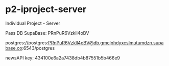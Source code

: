 # p2-iproject-server
Individual Project - Server

Pass DB SupaBase:
PRnPuR6Vzkll4oBV

postgres://postgres:PRnPuR6Vzkll4oBV@db.gmclphdyxcslmutumdzn.supabase.co:6543/postgres

newsAPI key:
434100e6a2a7438db4b87551b5b466e9